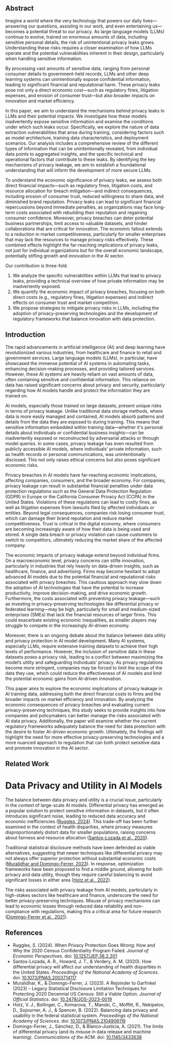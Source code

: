 ## Abstract




Imagine a world where the very technology that powers our daily lives—answering our questions, assisting in our work, and even entertaining us—becomes a potential threat to our privacy. As large language models (LLMs) continue to evolve, trained on enormous amounts of data, including sensitive personal details, the risk of unintentional privacy leaks grows. Understanding these risks requires a closer examination of how LLMs operate and the potential vulnerabilities inherent in their design, particularly when handling sensitive information.

By processing vast amounts of sensitive data, ranging from personal consumer details to government-held records, LLMs and other deep learning systems can unintentionally expose confidential information, leading to significant financial and reputational harm. These privacy leaks pose not only a direct economic cost—such as regulatory fines, litigation expenses, and erosion of consumer trust—but also broader impacts on innovation and market efficiency.

In this paper, we aim to understand the mechanisms behind privacy leaks in LLMs and their potential impacts. We investigate how these models inadvertently expose sensitive information and examine the conditions under which such leaks occur. Specifically, we explore the nature of data extraction vulnerabilities that arise during training, considering factors such as model architecture, training data characteristics, and deployment scenarios. Our analysis includes a comprehensive review of the different types of information that can be unintentionally revealed, from individual data points to aggregated insights, and the specific technical and operational factors that contribute to these leaks. By identifying the key mechanisms of privacy leakage, we aim to establish a foundational understanding that will inform the development of more secure LLMs.

To understand the economic significance of privacy leaks, we assess both direct financial impacts—such as regulatory fines, litigation costs, and resource allocation for breach mitigation—and indirect consequences, including erosion of consumer trust, reduced willingness to share data, and diminished brand reputation. Privacy leaks can lead to significant financial repercussions beyond immediate penalties, as organizations may face long-term costs associated with rebuilding their reputation and regaining consumer confidence. Moreover, privacy breaches can deter potential business partnerships, limit access to valuable datasets, and hinder collaborations that are critical for innovation. The economic fallout extends to a reduction in market competitiveness, particularly for smaller enterprises that may lack the resources to manage privacy risks effectively. These combined effects highlight the far-reaching implications of privacy leaks, not just for individual organizations but for the overall economic landscape, potentially stifling growth and innovation in the AI sector.

Our contribution is three-fold:

1. We analyze the specific vulnerabilities within LLMs that lead to privacy leaks, providing a technical overview of how private information may be inadvertently exposed.
2. We quantify the economic impact of privacy breaches, focusing on both direct costs (e.g., regulatory fines, litigation expenses) and indirect effects on consumer trust and market competition.
3. We propose strategies to mitigate privacy risks in LLMs, including the adoption of privacy-preserving technologies and the development of regulatory frameworks that balance innovation with data protection.


## Introduction

The rapid advancements in artificial intelligence (AI) and deep learning have revolutionized various industries, from healthcare and finance to retail and government services. Large language models (LLMs), in particular, have showcased the immense potential of AI systems in automating tasks, enhancing decision-making processes, and providing tailored services. However, these AI systems are heavily reliant on vast amounts of data, often containing sensitive and confidential information. This reliance on data has raised significant concerns about privacy and security, particularly regarding how AI models handle and protect the information they are trained on.

AI models, especially those trained on large datasets, present unique risks in terms of privacy leakage. Unlike traditional data storage methods, where data is more easily managed and contained, AI models absorb patterns and details from the data they are exposed to during training. This means that sensitive information embedded within training data—whether it's personal details about individuals or confidential business insights—can be inadvertently exposed or reconstructed by adversarial attacks or through model queries. In some cases, privacy leakage has even resulted from publicly accessible AI models, where individuals' private information, such as health records or personal communications, was unintentionally disclosed. This not only raises ethical concerns but also poses significant economic risks.

Privacy breaches in AI models have far-reaching economic implications, affecting companies, consumers, and the broader economy. For companies, privacy leakage can result in substantial financial penalties under data protection regulations such as the General Data Protection Regulation (GDPR) in Europe or the California Consumer Privacy Act (CCPA) in the United States. Violations of these regulations can lead to costly fines, as well as litigation expenses from lawsuits filed by affected individuals or entities. Beyond legal consequences, companies risk losing consumer trust, which can damage their brand reputation and reduce market competitiveness. Trust is critical in the digital economy, where consumers are becoming increasingly aware of how their data is being used and stored. A single data breach or privacy violation can cause customers to switch to competitors, ultimately reducing the market share of the affected company.

The economic impacts of privacy leakage extend beyond individual firms. On a macroeconomic level, privacy concerns can stifle innovation, particularly in industries that rely heavily on data-driven insights, such as healthcare, finance, and advertising. Firms may become hesitant to adopt advanced AI models due to the potential financial and reputational risks associated with privacy breaches. This cautious approach may slow down the adoption of AI technologies that have the potential to increase productivity, improve decision-making, and drive economic growth. Furthermore, the costs associated with preventing privacy leakage—such as investing in privacy-preserving technologies like differential privacy or federated learning—may be high, particularly for small and medium-sized enterprises (SMEs) that lack the financial resources of larger firms. This could exacerbate existing economic inequalities, as smaller players may struggle to compete in the increasingly AI-driven economy.

Moreover, there is an ongoing debate about the balance between data utility and privacy protection in AI model development. Many AI systems, especially LLMs, require extensive training datasets to achieve their high levels of performance. However, the inclusion of sensitive data in these datasets poses a privacy risk, leading to a conflict between maximizing the model’s utility and safeguarding individuals’ privacy. As privacy regulations become more stringent, companies may be forced to limit the scope of the data they use, which could reduce the effectiveness of AI models and limit the potential economic gains from AI-driven innovation.

This paper aims to explore the economic implications of privacy leakage in AI training data, addressing both the direct financial costs to firms and the broader impacts on market efficiency and innovation. By analyzing the economic consequences of privacy breaches and evaluating current privacy-preserving techniques, this study seeks to provide insights into how companies and policymakers can better manage the risks associated with AI data privacy. Additionally, the paper will examine whether the current regulatory frameworks adequately balance the need for data protection with the desire to foster AI-driven economic growth. Ultimately, the findings will highlight the need for more effective privacy-preserving technologies and a more nuanced approach to regulation that can both protect sensitive data and promote innovation in the AI sector.




## Related Work

# Data Privacy and Utility in AI Models

The balance between data privacy and utility is a crucial issue, particularly in the context of large-scale AI models. Differential privacy has emerged as a popular solution to protect sensitive information in datasets, but it often introduces significant noise, leading to reduced data accuracy and economic inefficiencies ([Ruggles, 2024](#privacy_ruggles_2024)). This trade-off has been further examined in the context of health disparities, where privacy measures disproportionately distort data for smaller populations, raising concerns about fairness and resource allocation ([Santos-Lozada et al., 2020](#differential_santoslozada_2020)).

Traditional statistical disclosure methods have been defended as viable alternatives, suggesting that newer techniques like differential privacy may not always offer superior protection without substantial economic costs ([Muralidhar and Domingo-Ferrer, 2023](#rejoinder_muralidhar_2023)). In response, optimization frameworks have been proposed to find a middle ground, allowing for both privacy and data utility, though they require careful balancing to avoid significant losses in either area ([Hotz et al., 2022](#balancing_hotz_2022)).

The risks associated with privacy leakage from AI models, particularly in high-stakes sectors like healthcare and finance, underscore the need for better privacy-preserving techniques. Misuse of privacy mechanisms can lead to economic losses through reduced data reliability and non-compliance with regulations, making this a critical area for future research ([Domingo-Ferrer et al., 2021](#limits_domingoferrer_2021)).

## References

- <a id="privacy_ruggles_2024"></a>Ruggles, S. (2024). When Privacy Protection Goes Wrong: How and Why the 2020 Census Confidentiality Program Failed. *Journal of Economic Perspectives*. doi: [10.1257/JEP.38.2.201](https://doi.org/10.1257/JEP.38.2.201)
- <a id="differential_santoslozada_2020"></a>Santos-Lozada, A. R., Howard, J. T., & Verdery, A. M. (2020). How differential privacy will affect our understanding of health disparities in the United States. *Proceedings of the National Academy of Sciences*. doi: [10.1073/PNAS.2003714117](https://doi.org/10.1073/PNAS.2003714117)
- <a id="rejoinder_muralidhar_2023"></a>Muralidhar, K., & Domingo-Ferrer, J. (2023). A Rejoinder to Garfinkel (2023) – Legacy Statistical Disclosure Limitation Techniques for Protecting 2020 Decennial US Census: Still a Viable Option. *Journal of Official Statistics*. doi: [10.2478/JOS-2023-0019](https://doi.org/10.2478/JOS-2023-0019)
- <a id="balancing_hotz_2022"></a>Hotz, V. J., Bollinger, C., Komarova, T., Manski, C., Moffitt, R., Nekipelov, D., Sojourner, A. J., & Spencer, B. (2022). Balancing data privacy and usability in the federal statistical system. *Proceedings of the National Academy of Sciences*. doi: [10.1073/PNAS.2104906119](https://doi.org/10.1073/PNAS.2104906119)
- <a id="limits_domingoferrer_2021"></a>Domingo-Ferrer, J., Sánchez, D., & Blanco-Justicia, A. (2021). The limits of differential privacy (and its misuse in data release and machine learning). *Communications of the ACM*. doi: [10.1145/3433638](https://doi.org/10.1145/3433638)


